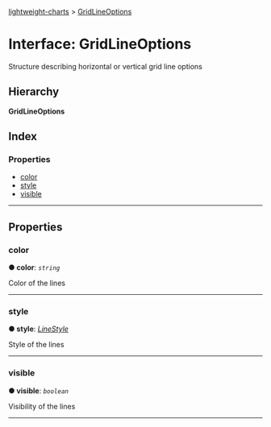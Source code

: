 [lightweight-charts](../README.md) > [GridLineOptions](../interfaces/gridlineoptions.md)

# Interface: GridLineOptions

Structure describing horizontal or vertical grid line options

## Hierarchy

**GridLineOptions**

## Index

### Properties

* [color](gridlineoptions.md#color)
* [style](gridlineoptions.md#style)
* [visible](gridlineoptions.md#visible)

---

## Properties

<a id="color"></a>

###  color

**● color**: *`string`*

Color of the lines

___
<a id="style"></a>

###  style

**● style**: *[LineStyle](../enums/linestyle.md)*

Style of the lines

___
<a id="visible"></a>

###  visible

**● visible**: *`boolean`*

Visibility of the lines

___


